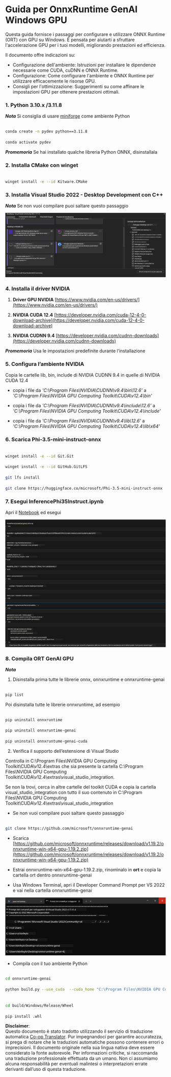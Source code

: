 <!--
CO_OP_TRANSLATOR_METADATA:
{
  "original_hash": "b066fc29c1b2129df84e027cb75119ce",
  "translation_date": "2025-07-17T02:42:47+00:00",
  "source_file": "md/02.Application/01.TextAndChat/Phi3/ORTWindowGPUGuideline.md",
  "language_code": "it"
}
-->
# **Guida per OnnxRuntime GenAI Windows GPU**

Questa guida fornisce i passaggi per configurare e utilizzare ONNX Runtime (ORT) con GPU su Windows. È pensata per aiutarti a sfruttare l'accelerazione GPU per i tuoi modelli, migliorando prestazioni ed efficienza.

Il documento offre indicazioni su:

- Configurazione dell'ambiente: Istruzioni per installare le dipendenze necessarie come CUDA, cuDNN e ONNX Runtime.
- Configurazione: Come configurare l'ambiente e ONNX Runtime per utilizzare efficacemente le risorse GPU.
- Consigli per l'ottimizzazione: Suggerimenti su come affinare le impostazioni GPU per ottenere prestazioni ottimali.

### **1. Python 3.10.x /3.11.8**

   ***Nota*** Si consiglia di usare [miniforge](https://github.com/conda-forge/miniforge/releases/latest/download/Miniforge3-Windows-x86_64.exe) come ambiente Python

   ```bash

   conda create -n pydev python==3.11.8

   conda activate pydev

   ```

   ***Promemoria*** Se hai installato qualche libreria Python ONNX, disinstallala

### **2. Installa CMake con winget**

   ```bash

   winget install -e --id Kitware.CMake

   ```

### **3. Installa Visual Studio 2022 - Desktop Development con C++**

   ***Nota*** Se non vuoi compilare puoi saltare questo passaggio

![CPP](../../../../../../translated_images/01.42f52a2b2aedff029e1c9beb13d2b09fcdab284ffd5fa8f3d7ac3cef5f347ad2.it.png)

### **4. Installa il driver NVIDIA**

1. **Driver GPU NVIDIA**  [https://www.nvidia.com/en-us/drivers/](https://www.nvidia.com/en-us/drivers/)

2. **NVIDIA CUDA 12.4** [https://developer.nvidia.com/cuda-12-4-0-download-archive](https://developer.nvidia.com/cuda-12-4-0-download-archive)

3. **NVIDIA CUDNN 9.4**  [https://developer.nvidia.com/cudnn-downloads](https://developer.nvidia.com/cudnn-downloads)

***Promemoria*** Usa le impostazioni predefinite durante l’installazione

### **5. Configura l’ambiente NVIDIA**

Copia le cartelle lib, bin, include di NVIDIA CUDNN 9.4 in quelle di NVIDIA CUDA 12.4

- copia i file da *'C:\Program Files\NVIDIA\CUDNN\v9.4\bin\12.6'* a  *'C:\Program Files\NVIDIA GPU Computing Toolkit\CUDA\v12.4\bin'*

- copia i file da *'C:\Program Files\NVIDIA\CUDNN\v9.4\include\12.6'* a  *'C:\Program Files\NVIDIA GPU Computing Toolkit\CUDA\v12.4\include'*

- copia i file da *'C:\Program Files\NVIDIA\CUDNN\v9.4\lib\12.6'* a  *'C:\Program Files\NVIDIA GPU Computing Toolkit\CUDA\v12.4\lib\x64'*

### **6. Scarica Phi-3.5-mini-instruct-onnx**

   ```bash

   winget install -e --id Git.Git

   winget install -e --id GitHub.GitLFS

   git lfs install

   git clone https://huggingface.co/microsoft/Phi-3.5-mini-instruct-onnx

   ```

### **7. Esegui InferencePhi35Instruct.ipynb**

   Apri il [Notebook](../../../../../../code/09.UpdateSamples/Aug/ortgpu-phi35-instruct.ipynb) ed esegui

![RESULT](../../../../../../translated_images/02.b9b06996cf7255d5e5ee19a703c4352f4a96dd7a1068b2af227eda1f3104bfa0.it.png)

### **8. Compila ORT GenAI GPU**

   ***Nota*** 
   
   1. Disinstalla prima tutte le librerie onnx, onnxruntime e onnxruntime-genai

   ```bash

   pip list 
   
   ```

   Poi disinstalla tutte le librerie onnxruntime, ad esempio

   ```bash

   pip uninstall onnxruntime

   pip uninstall onnxruntime-genai

   pip uninstall onnxruntume-genai-cuda
   
   ```

   2. Verifica il supporto dell’estensione di Visual Studio

   Controlla in C:\Program Files\NVIDIA GPU Computing Toolkit\CUDA\v12.4\extras che sia presente la cartella C:\Program Files\NVIDIA GPU Computing Toolkit\CUDA\v12.4\extras\visual_studio_integration. 
   
   Se non la trovi, cerca in altre cartelle del toolkit CUDA e copia la cartella visual_studio_integration con tutto il suo contenuto in C:\Program Files\NVIDIA GPU Computing Toolkit\CUDA\v12.4\extras\visual_studio_integration

   - Se non vuoi compilare puoi saltare questo passaggio

   ```bash

   git clone https://github.com/microsoft/onnxruntime-genai

   ```

   - Scarica [https://github.com/microsoft/onnxruntime/releases/download/v1.19.2/onnxruntime-win-x64-gpu-1.19.2.zip](https://github.com/microsoft/onnxruntime/releases/download/v1.19.2/onnxruntime-win-x64-gpu-1.19.2.zip)

   - Estrai onnxruntime-win-x64-gpu-1.19.2.zip, rinominalo in **ort** e copia la cartella ort dentro onnxruntime-genai

   - Usa Windows Terminal, apri il Developer Command Prompt per VS 2022 e vai nella cartella onnxruntime-genai

![RESULT](../../../../../../translated_images/03.b83ce473d5ff9b9b94670a1b26fdb66a05320d534cbee2762f64e52fd12ef9c9.it.png)

   - Compila con il tuo ambiente Python

   ```bash

   cd onnxruntime-genai

   python build.py --use_cuda  --cuda_home "C:\Program Files\NVIDIA GPU Computing Toolkit\CUDA\v12.4" --config Release
 

   cd build/Windows/Release/Wheel

   pip install .whl

   ```

**Disclaimer**:  
Questo documento è stato tradotto utilizzando il servizio di traduzione automatica [Co-op Translator](https://github.com/Azure/co-op-translator). Pur impegnandoci per garantire accuratezza, si prega di notare che le traduzioni automatiche possono contenere errori o imprecisioni. Il documento originale nella sua lingua nativa deve essere considerato la fonte autorevole. Per informazioni critiche, si raccomanda una traduzione professionale effettuata da un umano. Non ci assumiamo alcuna responsabilità per eventuali malintesi o interpretazioni errate derivanti dall’uso di questa traduzione.